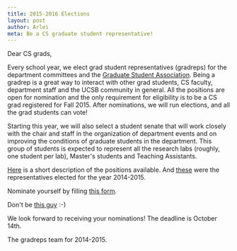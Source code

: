 ```yaml
---
title: 2015-2016 Elections
layout: post
author: Arlei
meta: Be a CS graduate student representative!
---
```


Dear CS grads,

Every school year, we elect grad student representatives (gradreps) for the department committees and the [Graduate Student Association](http://www.ucsbgsa.org/). Being a gradrep is a great way to interact with other grad students, CS faculty, department staff and the UCSB community in general. All the positions are open for nomination and the only requirement for eligibility is to be a CS grad registered for Fall 2015. After nominations, we will run elections, and all the grad students can vote!

Starting this year, we will also select a student senate that will work closely with the chair and staff in the organization of department events and on improving the conditions of graduate students in the department. This group of students is expected to represent all the research labs (roughly, one student per lab), Master's students and Teaching Assistants.

[Here]({{site.baseurl}}/positions/) is a short description of the positions available. And [these]({{site.baseurl}}/who-we-are/) were the representatives elected for the year 2014-2015. 

Nominate yourself by filling [this form](https://docs.google.com/forms/d/1zog1iinlHSqQVvVdw6cRt-vCjjOEvOdGFiIZc0NIUlY/viewform?usp=send_form). 

Don't be [this guy](http://www.phdcomics.com/comics/archive.php?comicid=784) :-)

We look forward to receiving your nominations! The deadline is October 14th.

The gradreps team for 2014-2015.

